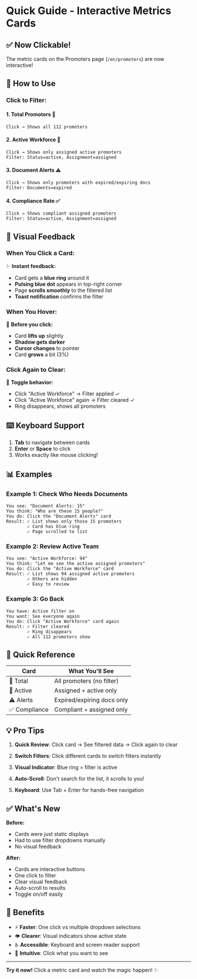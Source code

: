 # Quick Guide - Interactive Metrics Cards

## ✅ Now Clickable!

The metric cards on the Promoters page (`/en/promoters`) are now interactive!

## 🎯 How to Use

### Click to Filter:

#### 1. Total Promoters 👥
```
Click → Shows all 112 promoters
```

#### 2. Active Workforce 💼
```
Click → Shows only assigned active promoters
Filter: Status=active, Assignment=assigned
```

#### 3. Document Alerts ⚠️
```
Click → Shows only promoters with expired/expiring docs
Filter: Documents=expired
```

#### 4. Compliance Rate ✅
```
Click → Shows compliant assigned promoters
Filter: Status=active, Assignment=assigned
```

## 🎨 Visual Feedback

### When You Click a Card:

✨ **Instant feedback:**
- Card gets a **blue ring** around it
- **Pulsing blue dot** appears in top-right corner
- Page **scrolls smoothly** to the filtered list
- **Toast notification** confirms the filter

### When You Hover:

🔼 **Before you click:**
- Card **lifts up** slightly
- **Shadow gets darker**
- **Cursor changes** to pointer
- Card **grows** a bit (3%)

### Click Again to Clear:

🔄 **Toggle behavior:**
- Click "Active Workforce" → Filter applied ✓
- Click "Active Workforce" again → Filter cleared ✓
- Ring disappears, shows all promoters

## ⌨️ Keyboard Support

1. **Tab** to navigate between cards
2. **Enter** or **Space** to click
3. Works exactly like mouse clicking!

## 📊 Examples

### Example 1: Check Who Needs Documents
```
You see: "Document Alerts: 15"
You think: "Who are these 15 people?"
You do: Click the "Document Alerts" card
Result: ✓ List shows only those 15 promoters
        ✓ Card has blue ring
        ✓ Page scrolled to list
```

### Example 2: Review Active Team
```
You see: "Active Workforce: 94"
You think: "Let me see the active assigned promoters"
You do: Click the "Active Workforce" card
Result: ✓ List shows 94 assigned active promoters
        ✓ Others are hidden
        ✓ Easy to review
```

### Example 3: Go Back
```
You have: Active filter on
You want: See everyone again
You do: Click "Active Workforce" card again
Result: ✓ Filter cleared
        ✓ Ring disappears
        ✓ All 112 promoters show
```

## 🎯 Quick Reference

| Card | What You'll See |
|------|----------------|
| 👥 Total | All promoters (no filter) |
| 💼 Active | Assigned + active only |
| ⚠️ Alerts | Expired/expiring docs only |
| ✅ Compliance | Compliant + assigned only |

## 💡 Pro Tips

1. **Quick Review**: Click card → See filtered data → Click again to clear

2. **Switch Filters**: Click different cards to switch filters instantly

3. **Visual Indicator**: Blue ring = filter is active

4. **Auto-Scroll**: Don't search for the list, it scrolls to you!

5. **Keyboard**: Use Tab + Enter for hands-free navigation

## ✅ What's New

**Before:**
- Cards were just static displays
- Had to use filter dropdowns manually
- No visual feedback

**After:**
- Cards are interactive buttons
- One click to filter
- Clear visual feedback
- Auto-scroll to results
- Toggle on/off easily

## 🎉 Benefits

- ⚡ **Faster**: One click vs multiple dropdown selections
- 👁️ **Clearer**: Visual indicators show active state
- ♿ **Accessible**: Keyboard and screen reader support
- 🎯 **Intuitive**: Click what you want to see

---

**Try it now!** Click a metric card and watch the magic happen! ✨

